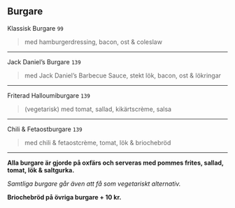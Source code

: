 ## Burgare

Klassisk Burgare `99`
> med hamburgerdressing, bacon, ost & coleslaw
---
Jack Daniel’s Burgare `139`
> med Jack Daniel’s Barbecue Sauce, stekt lök, bacon, ost & lökringar
---
Friterad Halloumiburgare `139`
> (vegetarisk) med tomat, sallad, kikärtscrème, salsa
---
Chili & Fetaostburgare `139`
> med chili & fetaostcrème, tomat, lök & briochebröd
---

**Alla burgare är gjorde på oxfärs och serveras med pommes frites, sallad, tomat, lök & saltgurka.**

*Samtliga burgare går även att få som vegetariskt alternativ.*

**Briochebröd på övriga burgare + 10 kr.**

